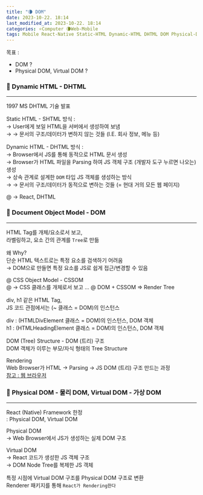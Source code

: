 ```yaml
---
title: "🌘 DOM"
date: 2023-10-22. 18:14
last_modified_at: 2023-10-22. 18:14
categories: ⭐Computer 🌘Web-Mobile
tags: Mobile React-Native Static-HTML Dynamic-HTML DHTML DOM Physical-DOM Virtual-DOM
---
```


목표 :  

- DOM ?
- Physical DOM, Virtual DOM ?

### 💫 Dynamic HTML - DHTML

---

1997 MS DHTML 기술 발표  

Static HTML - SHTML 방식 :  
→ User에게 보일 HTML을 서버에서 생성하여 보냄  
→ → 문서의 구조/데이터가 변하지 않는 것들 (I.E. 회사 정보, 메뉴 등)  

Dynamic HTML - DHTML 방식 :  
→ Browser에서 JS를 통해 동적으로 HTML 문서 생성  
→ Browser가 HTML 파일을 Parsing 하여 JS 객체 구조 (개발자 도구 누르면 나오는) 생성  
→ 상속 관계로 설계한 `DOM` 타입 JS 객체를 생성하는 방식  
→ → 문서의 구조/데이터가 동적으로 변하는 것들 (= 현대 거의 모든 웹 페이지)  

@ → React, DHTML  

### 💫 Document Object Model - DOM

---

HTML Tag를 개체/요소로서 보고,  
라벨링하고, 요소 간의 관계를 `Tree`로 만듦  

왜 Why?  
단순 HTML 텍스트로는 특정 요소를 검색하기 어려움  
→ DOM으로 만들면 특정 요소를 JS로 쉽게 접근/변경할 수 있음  

@ CSS Object Model - CSSOM  
@ → CSS 클래스를 개체로서 보고 ...
@ DOM + CSSOM => Render Tree  

div, h1 같은 HTML Tag,  
JS 코드 관점에서는 (~ 클래스 = DOM)의 인스턴스  

div : (HTMLDivElement 클래스 = DOM)의 인스턴스, DOM 객체  
h1 : (HTMLHeadingElement 클래스 = DOM)의 인스턴스, DOM 객체  

DOM (Tree) Structure - DOM (트리) 구조  
DOM 객체가 이루는 부모/자식 형태의 Tree Structure  

Rendering  
Web Browser가 HTML → Parsing → JS DOM (트리) 구조 만드는 과정  
[참고 : 웹 브라우저](https://mascari4615.github.io/posts/Web-Browser/)  

### 💫 Physical DOM - 물리 DOM, Virtual DOM - 가상 DOM

---

React (Native) Framework 한정  
: Physical DOM, Virtual DOM  

Physical DOM  
→ Web Browser에서 JS가 생성하는 실제 DOM 구조

Virtual DOM  
→ React 코드가 생성한 JS 객체 구조  
→ DOM Node Tree를 복제한 JS 객체  

특정 시점에 Virtual DOM 구조를 Physical DOM 구조로 변환  
Renderer 패키지를 통해 `React가 Rendering한다`  

